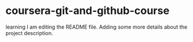 # coursera-git-and-github-course
learning
I am editing the README file. Adding some more details about the project description.
